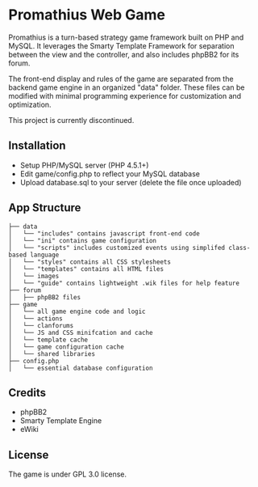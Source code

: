 Promathius Web Game
=====================

Promathius is a turn-based strategy game framework built on PHP and MySQL. It leverages the Smarty Template Framework for separation between the view and the controller, and also includes phpBB2 for its forum.

The front-end display and rules of the game are separated from the backend game engine in an organized "data" folder. These files can be modified with minimal programming experience for customization and optimization. 

This project is currently discontinued.

Installation
---------------
* Setup PHP/MySQL server (PHP 4.5.1+)
* Edit game/config.php to reflect your MySQL database
* Upload database.sql to your server (delete the file once uploaded)

App Structure
---------------
```
├── data
│   └── "includes" contains javascript front-end code
│   └── "ini" contains game configuration
│   └── "scripts" includes customized events using simplifed class-based language
│   └── "styles" contains all CSS stylesheets
│   └── "templates" contains all HTML files
│   └── images
│   └── "guide" contains lightweight .wik files for help feature
├── forum
│   ├── phpBB2 files
├── game
│   └── all game engine code and logic
│   └── actions
│   └── clanforums
│   └── JS and CSS minifcation and cache
│   └── template cache
│   └── game configuration cache
│   └── shared libraries
├── config.php
│   └── essential database configuration
```

Credits
---------------
* phpBB2
* Smarty Template Engine
* eWiki

License
---------------
The game is under GPL 3.0 license.
